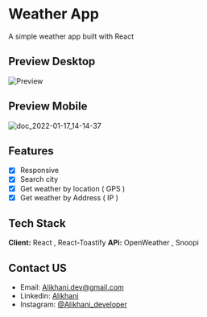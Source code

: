 # Weather App

A simple weather app built with React

## Preview Desktop

![Preview](https://user-images.githubusercontent.com/87765316/149657273-45565759-dbb1-48fd-b1a7-c8f0e6733ade.gif)

## Preview Mobile

![doc_2022-01-17_14-14-37](https://user-images.githubusercontent.com/87765316/149756007-f239d6c4-3e34-42df-91ea-3ab2e633d9f4.gif)

## Features

- [x] Responsive
- [x] Search city
- [x] Get weather by location ( GPS )
- [x] Get weather by Address ( IP )

## Tech Stack

**Client:** React , React-Toastify
**APi:** OpenWeather , Snoopi

## Contact US

- Email: [Alikhani.dev@gmail.com](mailto:alikhani.dev@gmail.com)
- Linkedin: [Alikhani](www.linkedin.com/in/amir-hossein-agha-alikhani-060a88217)
- Instagram: [@Alikhani_developer](https://www.instagram.com/alikhani_developer/)
